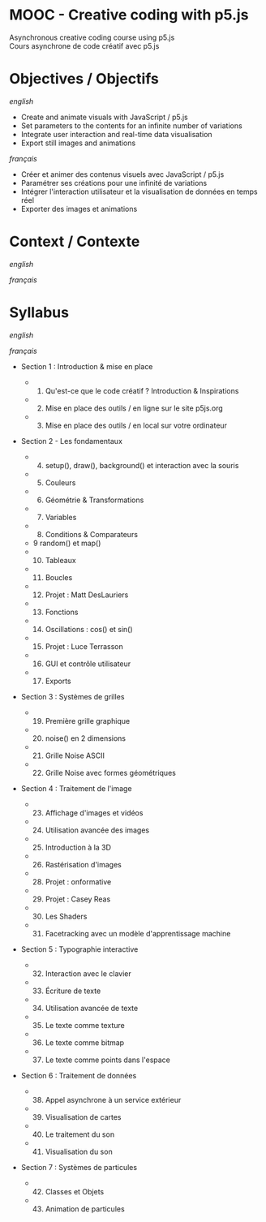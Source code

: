 # MOOC - Creative coding with p5.js
Asynchronous creative coding course using p5.js
<br>Cours asynchrone de code créatif avec p5.js

# Objectives / Objectifs
_english_
- Create and animate visuals with JavaScript / p5.js
- Set parameters to the contents for an infinite number of variations
- Integrate user interaction and real-time data visualisation
- Export still images and animations

_français_
- Créer et animer des contenus visuels avec JavaScript / p5.js
- Paramétrer ses créations pour une infinité de variations
- Intégrer l'interaction utilisateur et la visualisation de données en temps réel
- Exporter des images et animations

# Context / Contexte
_english_


_français_

# Syllabus
_english_


_français_
- Section 1 : Introduction & mise en place				
    - 1. Qu'est-ce que le code créatif ? Introduction & Inspirations			
    - 2. Mise en place des outils / en ligne sur le site p5js.org			
    - 3. Mise en place des outils / en local sur votre ordinateur			

- Section 2 - Les fondamentaux				
    - 4. setup(), draw(), background() et interaction avec la souris			
    - 5. Couleurs			
    - 6. Géométrie & Transformations		
    - 7. Variables			
    - 8. Conditions & Comparateurs			
    - 9	random() et map()			
    - 10. Tableaux			
    - 11. Boucles			
    - 12. Projet : Matt DesLauriers			
    - 13. Fonctions			
    - 14. Oscillations : cos() et sin()			
    - 15. Projet : Luce Terrasson			
    - 16. GUI et contrôle utilisateur			
    - 17. Exports			

- Section 3 : Systèmes de grilles				
    - 19. Première grille graphique			
    - 20. noise() en 2 dimensions			
    - 21. Grille Noise ASCII			
    - 22. Grille Noise avec formes géométriques

- Section 4 : Traitement de l'image				
    - 23. Affichage d'images et vidéos			
    - 24. Utilisation avancée des images			
    - 25. Introduction à la 3D			
    - 26. Rastérisation d'images			
    - 28. Projet : onformative			
    - 29. Projet : Casey Reas			
    - 30. Les Shaders			
    - 31. Facetracking avec un modèle d'apprentissage machine		

- Section 5 : Typographie interactive				
    - 32. Interaction avec le clavier			
    - 33. Écriture de texte			
    - 34. Utilisation avancée de texte			
    - 35. Le texte comme texture			
    - 36. Le texte comme bitmap			
    - 37. Le texte comme points dans l'espace			

- Section 6 : Traitement de données				
    - 38. Appel asynchrone à un service extérieur			
    - 39. Visualisation de cartes			
    - 40. Le traitement du son			
    - 41. Visualisation du son		
	
- Section 7 : Systèmes de particules				
    - 42. Classes et Objets			
    - 43. Animation de particules			

